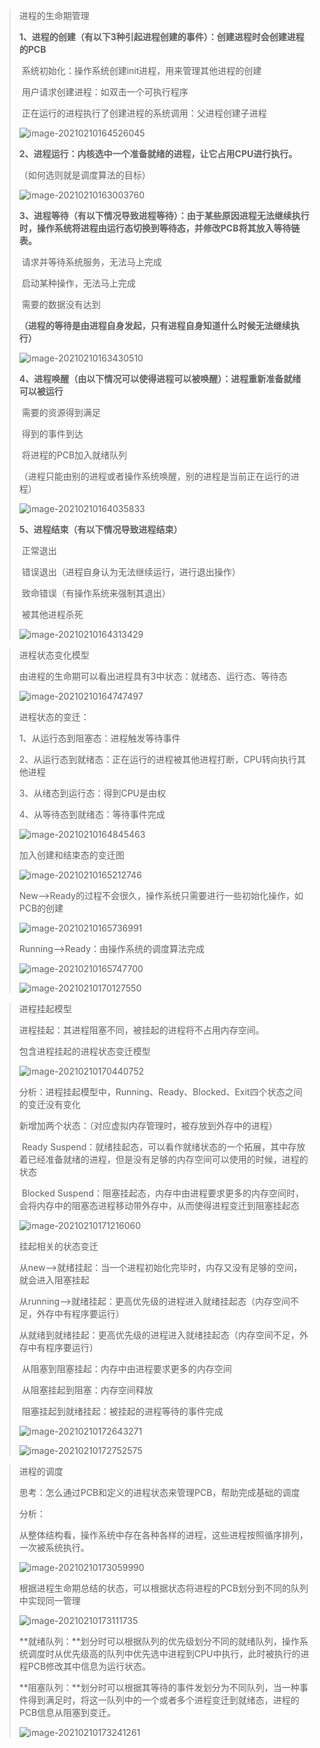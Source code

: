 > 进程的生命期管理
>
> **1、进程的创建（有以下3种引起进程创建的事件）：创建进程时会创建进程的PCB**
>
> ​	系统初始化：操作系统创建init进程，用来管理其他进程的创建
>
> ​	用户请求创建进程：如双击一个可执行程序
>
> ​	正在运行的进程执行了创建进程的系统调用：父进程创建子进程
>
> ![image-20210210164526045](image\image-20210210164526045.png)
>
> **2、进程运行：内核选中一个准备就绪的进程，让它占用CPU进行执行。**
>
> （如何选则就是调度算法的目标）
>
> ![image-20210210163003760](image\image-20210210163003760.png)
>
> **3、进程等待（有以下情况导致进程等待）：由于某些原因进程无法继续执行时，操作系统将进程由运行态切换到等待态，并修改PCB将其放入等待链表。**
>
> ​	请求并等待系统服务，无法马上完成
>
> ​	启动某种操作，无法马上完成
>
> ​	需要的数据没有达到
>
> **（进程的等待是由进程自身发起，只有进程自身知道什么时候无法继续执行）**
>
> ![image-20210210163430510](image\image-20210210163430510.png)
>
> **4、进程唤醒（由以下情况可以使得进程可以被唤醒）：进程重新准备就绪可以被运行**
>
> ​	需要的资源得到满足
>
> ​	得到的事件到达
>
> ​	将进程的PCB加入就绪队列
>
> （进程只能由别的进程或者操作系统唤醒，别的进程是当前正在运行的进程）
>
> ![image-20210210164035833](image\image-20210210164035833.png)
>
> **5、进程结束（有以下情况导致进程结束）**
>
> ​	正常退出
>
> ​	错误退出（进程自身认为无法继续运行，进行退出操作）
>
> ​	致命错误（有操作系统来强制其退出）
>
> ​	被其他进程杀死
>
> ![image-20210210164313429](image\image-20210210164313429.png)

> 进程状态变化模型
>
> 由进程的生命期可以看出进程具有3中状态：就绪态、运行态、等待态
>
> ![image-20210210164747497](image\image-20210210164747497.png)
>
> 进程状态的变迁：
>
> 1、从运行态到阻塞态：进程触发等待事件
>
> 2、从运行态到就绪态：正在运行的进程被其他进程打断，CPU转向执行其他进程
>
> 3、从绪态到运行态：得到CPU是由权
>
> 4、从等待态到就绪态：等待事件完成
>
> ![image-20210210164845463](image\image-20210210164845463.png)
>
> 加入创建和结束态的变迁图
>
> ![image-20210210165212746](image\image-20210210165212746.png)
>
> New——>Ready的过程不会很久，操作系统只需要进行一些初始化操作，如PCB的创建
>
> ![image-20210210165736991](image\image-20210210165736991.png)
>
> Running——>Ready：由操作系统的调度算法完成
>
> ![image-20210210165747700](image\image-20210210165747700.png)
>
> ![image-20210210170127550](image\image-20210210170127550.png)

> 进程挂起模型
>
> 进程挂起：其进程阻塞不同，被挂起的进程将不占用内存空间。
>
> 包含进程挂起的进程状态变迁模型
>
> ![image-20210210170440752](image\image-20210210170440752.png)
>
> 分析：进程挂起模型中，Running、Ready、Blocked、Exit四个状态之间的变迁没有变化
>
> 新增加两个状态：（对应虚拟内存管理时，被存放到外存中的进程）
>
> ​	Ready Suspend：就绪挂起态，可以看作就绪状态的一个拓展，其中存放着已经准备就绪的进程，但是没有足够的内存空间可以使用的时候，进程的状态
>
> ​	Blocked Suspend：阻塞挂起态，内存中由进程要求更多的内存空间时，会将内存中的阻塞态进程移动带外存中，从而使得进程变迁到阻塞挂起态
>
> ![image-20210210171216060](image\image-20210210171216060.png)
>
> 挂起相关的状态变迁
>
> ​	从new——>就绪挂起：当一个进程初始化完毕时，内存又没有足够的空间，就会进入阻塞挂起
>
> ​	从running——>就绪挂起：更高优先级的进程进入就绪挂起态（内存空间不足，外存中有程序要运行）
>
> ​	从就绪到就绪挂起：更高优先级的进程进入就绪挂起态（内存空间不足，外存中有程序要运行）
>
> ​	从阻塞到阻塞挂起：内存中由进程要求更多的内存空间
>
> ​	从阻塞挂起到阻塞：内存空间释放
>
> ​	阻塞挂起到就绪挂起：被挂起的进程等待的事件完成
>
> ![image-20210210172643271](image\image-20210210172643271.png)
>
> ![image-20210210172752575](image\image-20210210172752575.png)

> 进程的调度
>
> 思考：怎么通过PCB和定义的进程状态来管理PCB，帮助完成基础的调度
>
> 分析：
>
> 从整体结构看，操作系统中存在各种各样的进程，这些进程按照循序排列，一次被系统执行。
>
> ![image-20210210173059990](image\image-20210210173059990.png)
>
> 根据进程生命期总结的状态，可以根据状态将进程的PCB划分到不同的队列中实现同一管理
>
> ![image-20210210173111735](image\image-20210210173111735.png)
>
> **就绪队列：**划分时可以根据队列的优先级划分不同的就绪队列，操作系统调度时从优先级高的队列中优先选中进程到CPU中执行，此时被执行的进程PCB修改其中信息为运行状态。
>
> **阻塞队列：**划分时可以根据其等待的事件发划分为不同队列，当一种事件得到满足时，将这一队列中的一个或者多个进程变迁到就绪态，进程的PCB信息从阻塞到变迁。
>
> ![image-20210210173241261](image\image-20210210173241261.png)